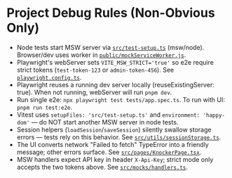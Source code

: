 # Project Debug Rules (Non-Obvious Only)
- Node tests start MSW server via [`src/test-setup.ts`](src/test-setup.ts:1) (msw/node). Browser/dev uses worker in [`public/mockServiceWorker.js`](public/mockServiceWorker.js:1).
- Playwright's webServer sets `VITE_MSW_STRICT='true'` so e2e require strict tokens (`test-token-123` or `admin-token-456`). See [`playwright.config.ts`](playwright.config.ts:24).
- Playwright reuses a running dev server locally (reuseExistingServer: true). When not running, webServer will run `pnpm dev`.
- Run single e2e: `npx playwright test tests/app.spec.ts`. To run with UI: `pnpm run test:e2e`.
- Vitest uses `setupFiles: 'src/test-setup.ts'` and `environment: 'happy-dom'` — do NOT start another MSW server in node tests.
- Session helpers (`loadSession`/`saveSession`) silently swallow storage errors — tests rely on this behavior. See [`src/utils/sessionStorage.ts`](src/utils/sessionStorage.ts:8).
- The UI converts network "Failed to fetch" TypeError into a friendly message; other errors surface. See [`src/pages/KnockerPage.tsx`](src/pages/KnockerPage.tsx:49).
- MSW handlers expect API key in header `X-Api-Key`; strict mode only accepts the two tokens above. See [`src/mocks/handlers.ts`](src/mocks/handlers.ts:3).